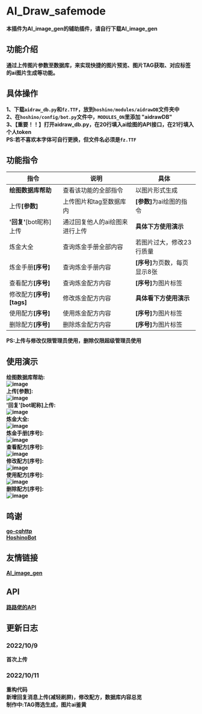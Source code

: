 # AI_Draw_safemode
<b>本插件为AI_image_gen的辅助插件，请自行下载AI_image_gen<b>
## 功能介绍
通过上传图片参数至数据库，来实现快捷的图片预览、图片TAG获取、对应标签的ai图片生成等功能。
## 具体操作
1、下载<code>aidraw_db.py</code>和<code>fz.TTF</code>，放到<code>hoshino/modules/aidrawDB</code>文件夹中\
2、在<code>hoshino/config/__bot__.py</code>文件中，<code>MODULES_ON</code>里添加 "aidrawDB"\
3、【重要！！】<b>打开aidraw_db.py，在20行填入ai绘图的API接口，在21行填入个人token</b>\
PS:若不喜欢本字体可自行更换，但文件名必须是<code>fz.TTF</code>
## 功能指令
|  指令   | 说明  | 具体  |
|  ----  | ----  | ----  |
| <b>绘图数据库帮助</b>  |  查看该功能的全部指令  | 以图片形式生成  |
| 上传<b>[参数]</b>  | 上传图片和tag至数据库内  | <b>[参数]</b>为ai绘图的指令  |
| <b>'回复'</b>[bot昵称]上传  | 通过回复他人的ai绘图来进行上传  | <b>具体下方使用演示</b>  |
| 炼金大全  | 查询炼金手册全部内容  | 若图片过大，修改23行质量  |
| 炼金手册<b>[序号]</b>  | 查询炼金手册内容  | <b>[序号]</b>为页数，每页显示8张  |
| 查看配方<b>[序号]</b>  | 查询炼金配方内容  | <b>[序号]</b>为图片标签  |
| 修改配方<b>[序号][tags]</b>  | 修改炼金配方内容  | <b>具体看下方使用演示</b>  |
| 使用配方<b>[序号]</b>  | 使用炼金配方内容  | <b>[序号]</b>为图片标签  |
| 删除配方<b>[序号]</b>  | 删除炼金配方内容  | <b>[序号]</b>为图片标签  |
PS:上传与修改仅限管理员使用，删除仅限超级管理员使用
## 使用演示
<b>绘图数据库帮助:</b>\
![image](https://github.com/jiyemengmei/AI_Draw_safemode/blob/main/image/%E7%BB%98%E5%9B%BE%E6%95%B0%E6%8D%AE%E5%BA%93%E5%B8%AE%E5%8A%A9.png)\
<b>上传[参数]:</b>\
![image](https://github.com/jiyemengmei/AI_Draw_safemode/blob/main/image/%E4%B8%8A%E4%BC%A0.png)\
<b>'回复'[bot昵称]上传:</b>\
![image](https://github.com/jiyemengmei/AI_Draw_safemode/blob/main/image/%E6%8C%87%E4%BB%A4%E4%B8%8A%E4%BC%A0.png)\
<b>炼金大全:</b>\
![image](https://github.com/jiyemengmei/AI_Draw_safemode/blob/main/image/%E7%82%BC%E9%87%91%E5%A4%A7%E5%85%A8.png)\
<b>炼金手册[序号]:</b>\
![image](https://github.com/jiyemengmei/AI_Draw_safemode/blob/main/image/%E7%82%BC%E9%87%91%E6%89%8B%E5%86%8C.png)\
<b>查看配方[序号]:</b>\
![image](https://github.com/jiyemengmei/AI_Draw_safemode/blob/main/image/%E6%9F%A5%E7%9C%8B%E9%85%8D%E6%96%B9.png)\
<b>修改配方[序号]:</b>\
![image](https://github.com/jiyemengmei/AI_Draw_safemode/blob/main/image/%E4%BF%AE%E6%94%B9%E9%85%8D%E6%96%B9.png)\
<b>使用配方[序号]:</b>\
![image](https://github.com/jiyemengmei/AI_Draw_safemode/blob/main/image/%E4%BD%BF%E7%94%A8%E9%85%8D%E6%96%B9.png)\
<b>删除配方[序号]:</b>\
![image](https://github.com/jiyemengmei/AI_Draw_safemode/blob/main/image/%E5%88%A0%E9%99%A4%E9%85%8D%E6%96%B9.png)
## 鸣谢
<a href="https://github.com/Mrs4s/go-cqhttp" target="_BLANK">go-cqhttp</a>\
<a href="https://github.com/Ice-Cirno/HoshinoBot" target="_BLANK">HoshinoBot</a>
## 友情链接
<a href="https://github.com/CYDXDianXian/AI_image_gen" target="_BLANK">AI_image_gen</a>
## API
<a href="" target="_BLANK">路路佬的API</a>
## 更新日志
### 2022/10/9
首次上传
### 2022/10/11
重构代码\
新增回复消息上传(减轻刷屏)，修改配方，数据库内容总览\
制作中:TAG筛选生成，图片ai鉴黄
